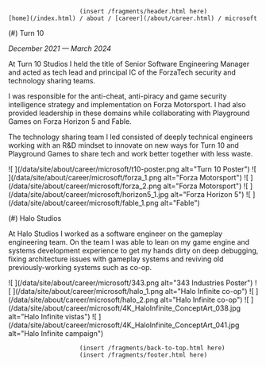                         (insert /fragments/header.html here)
    [home](/index.html) / about / [career](/about/career.html) / microsoft

(#) Turn 10

*December 2021 — March 2024*

At Turn 10 Studios I held the title of Senior Software Engineering Manager and
acted as tech lead and principal IC of the ForzaTech security and technology
sharing teams.

I was responsible for the anti-cheat, anti-piracy and game security intelligence
strategy and implementation on Forza Motorsport. I had also provided leadership
in these domains while collaborating with Playground Games on Forza Horizon 5
and Fable.

The technology sharing team I led consisted of deeply technical engineers
working with an R&D mindset to innovate on new ways for Turn 10 and Playground
Games to share tech and work better together with less waste.

![ ](/data/site/about/career/microsoft/t10-poster.png alt="Turn 10 Poster")
![ ](/data/site/about/career/microsoft/forza_1.png alt="Forza Motorsport")
![ ](/data/site/about/career/microsoft/forza_2.png alt="Forza Motorsport")
![ ](/data/site/about/career/microsoft/horizon5_1.jpg alt="Forza Horizon 5")
![ ](/data/site/about/career/microsoft/fable_1.png alt="Fable")

(#) Halo Studios

At Halo Studios I worked as a software engineer on the gameplay engineering
team. On the team I was able to lean on my game engine and systems development
experience to get my hands dirty on deep debugging, fixing architecture issues
with gameplay systems and reviving old previously-working systems such as co-op.

![ ](/data/site/about/career/microsoft/343.png alt="343 Industries Poster")
![ ](/data/site/about/career/microsoft/halo_1.png alt="Halo Infinite co-op")
![ ](/data/site/about/career/microsoft/halo_2.png alt="Halo Infinite co-op")
![ ](/data/site/about/career/microsoft/4K_HaloInfinite_ConceptArt_038.jpg alt="Halo Infinite vistas")
![ ](/data/site/about/career/microsoft/4K_HaloInfinite_ConceptArt_041.jpg alt="Halo Infinite campaign")

                        (insert /fragments/back-to-top.html here)
                        (insert /fragments/footer.html here)